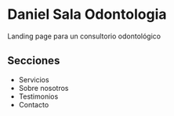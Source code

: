 # Daniel Sala Odontologia

Landing page para un consultorio odontológico

## Secciones

- Servicios
- Sobre nosotros
- Testimonios
- Contacto
